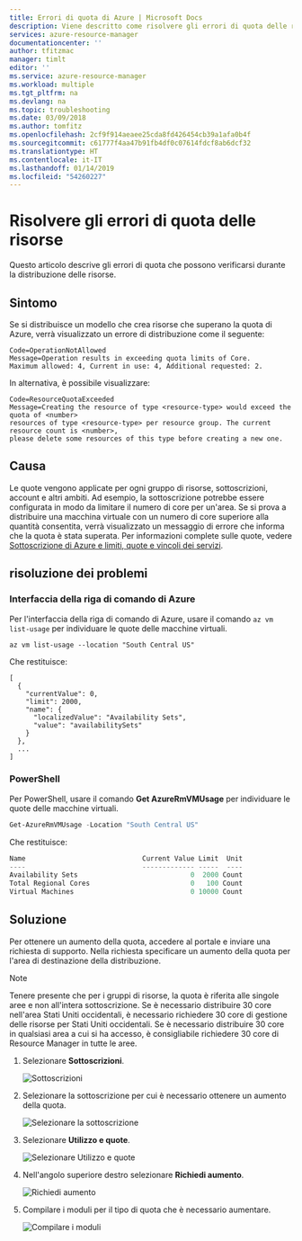 ```yaml
---
title: Errori di quota di Azure | Microsoft Docs
description: Viene descritto come risolvere gli errori di quota delle risorse.
services: azure-resource-manager
documentationcenter: ''
author: tfitzmac
manager: timlt
editor: ''
ms.service: azure-resource-manager
ms.workload: multiple
ms.tgt_pltfrm: na
ms.devlang: na
ms.topic: troubleshooting
ms.date: 03/09/2018
ms.author: tomfitz
ms.openlocfilehash: 2cf9f914aeaee25cda8fd426454cb39a1afa0b4f
ms.sourcegitcommit: c61777f4aa47b91fb4df0c07614fdcf8ab6dcf32
ms.translationtype: HT
ms.contentlocale: it-IT
ms.lasthandoff: 01/14/2019
ms.locfileid: "54260227"
---
```

# <a name="resolve-errors-for-resource-quotas"></a>Risolvere gli errori di quota delle risorse

Questo articolo descrive gli errori di quota che possono verificarsi durante la distribuzione delle risorse.

## <a name="symptom"></a>Sintomo

Se si distribuisce un modello che crea risorse che superano la quota di Azure, verrà visualizzato un errore di distribuzione come il seguente:

```
Code=OperationNotAllowed
Message=Operation results in exceeding quota limits of Core.
Maximum allowed: 4, Current in use: 4, Additional requested: 2.
```

In alternativa, è possibile visualizzare:

```
Code=ResourceQuotaExceeded
Message=Creating the resource of type <resource-type> would exceed the quota of <number>
resources of type <resource-type> per resource group. The current resource count is <number>,
please delete some resources of this type before creating a new one.
```

## <a name="cause"></a>Causa

Le quote vengono applicate per ogni gruppo di risorse, sottoscrizioni, account e altri ambiti. Ad esempio, la sottoscrizione potrebbe essere configurata in modo da limitare il numero di core per un'area. Se si prova a distribuire una macchina virtuale con un numero di core superiore alla quantità consentita, verrà visualizzato un messaggio di errore che informa che la quota è stata superata.
Per informazioni complete sulle quote, vedere [Sottoscrizione di Azure e limiti, quote e vincoli dei servizi](../azure-subscription-service-limits.md).

## <a name="troubleshooting"></a>risoluzione dei problemi

### <a name="azure-cli"></a>Interfaccia della riga di comando di Azure

Per l'interfaccia della riga di comando di Azure, usare il comando `az vm list-usage` per individuare le quote delle macchine virtuali.

```azurecli
az vm list-usage --location "South Central US"
```

Che restituisce:

```azurecli
[
  {
    "currentValue": 0,
    "limit": 2000,
    "name": {
      "localizedValue": "Availability Sets",
      "value": "availabilitySets"
    }
  },
  ...
]
```

### <a name="powershell"></a>PowerShell

Per PowerShell, usare il comando **Get AzureRmVMUsage** per individuare le quote delle macchine virtuali.

```powershell
Get-AzureRmVMUsage -Location "South Central US"
```

Che restituisce:

```powershell
Name                             Current Value Limit  Unit
----                             ------------- -----  ----
Availability Sets                            0  2000 Count
Total Regional Cores                         0   100 Count
Virtual Machines                             0 10000 Count
```

## <a name="solution"></a>Soluzione

Per ottenere un aumento della quota, accedere al portale e inviare una richiesta di supporto. Nella richiesta specificare un aumento della quota per l'area di destinazione della distribuzione.

> [!NOTE]
> Tenere presente che per i gruppi di risorse, la quota è riferita alle singole aree e non all'intera sottoscrizione. Se è necessario distribuire 30 core nell'area Stati Uniti occidentali, è necessario richiedere 30 core di gestione delle risorse per Stati Uniti occidentali. Se è necessario distribuire 30 core in qualsiasi area a cui si ha accesso, è consigliabile richiedere 30 core di Resource Manager in tutte le aree.
>
>

1. Selezionare **Sottoscrizioni**.

   ![Sottoscrizioni](./media/resource-manager-quota-errors/subscriptions.png)

2. Selezionare la sottoscrizione per cui è necessario ottenere un aumento della quota.

   ![Selezionare la sottoscrizione](./media/resource-manager-quota-errors/select-subscription.png)

3. Selezionare **Utilizzo e quote**.

   ![Selezionare Utilizzo e quote](./media/resource-manager-quota-errors/select-usage-quotas.png)

4. Nell'angolo superiore destro selezionare **Richiedi aumento**.

   ![Richiedi aumento](./media/resource-manager-quota-errors/request-increase.png)

5. Compilare i moduli per il tipo di quota che è necessario aumentare.

   ![Compilare i moduli](./media/resource-manager-quota-errors/forms.png)